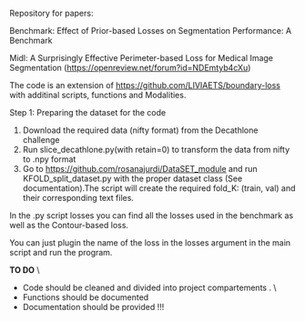 Repository for papers:

Benchmark: Effect of Prior-based Losses on Segmentation Performance: A Benchmark

Midl: A Surprisingly Effective Perimeter-based Loss for Medical Image Segmentation (https://openreview.net/forum?id=NDEmtyb4cXu)

The code is an extension of https://github.com/LIVIAETS/boundary-loss with additinal scripts, functions and Modalities.

Step 1: Preparing the dataset for the code
1. Download the required data (nifty format) from the Decathlone challenge
2. Run slice_decathlone.py(with retain=0) to transform the data from nifty to .npy format 
3. Go to https://github.com/rosanajurdi/DataSET_module and run KFOLD_split_dataset.py with the proper dataset class (See documentation).The script will create the required fold_K: (train, val) and their corresponding text files. 


In the .py script losses you can find all the losses used in the benchmark as well as the Contour-based loss. 

You can just plugin the name of the loss in the losses argument in the main script and run the program. 


**TO DO** \\
- Code should be cleaned and divided into project compartements . \\
- Functions should be documented
- Documentation should be provided !!! 
